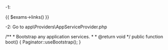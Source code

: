 <!-- ------------------- Pagination ------------------------ -->
-1:

<div class="row">
    <div class="col-lg-12 d-flex justify-content-center">
        {{ $exams->links() }}
    </div>
</div>

-2: Go to app\Providers\AppServiceProvider.php

/**
    * Bootstrap any application services.
    *
    * @return void
*/
public function boot()
{
    Paginator::useBootstrap();
}